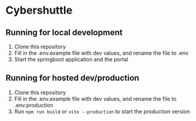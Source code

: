 # Cybershuttle

## Running for local development

1. Clone this repository
2. Fill in the .env.example file with dev values, and rename the file to .env
3. Start the springboot application and the portal

## Running for hosted dev/production

1. Clone this repository
2. Fill in the .env.example file with dev values, and rename the file to .env.production
3. Run `npm run build` or `vite --production` to start the production version
